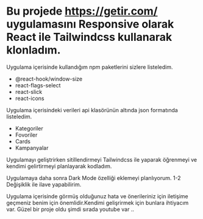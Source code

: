 
# Bu projede https://getir.com/ uygulamasını Responsive olarak React ile  Tailwindcss kullanarak klonladım.



Uygulama içerisinde kullandığım npm paketlerini sizlere listeledim.
- @react-hook/window-size
- react-flags-select
- react-slick
- react-icons 


Uygulama içerisindeki verileri api klasörünün altında json formatında listeledim. 
- Kategoriler 
- Fovoriler 
- Cards 
- Kampanyalar 

Uygulamayı geliştrirken sitillendirmeyi Tailwindcss ile yaparak öğrenmeyi ve kendimi gelirtirmeyi planlayarak kodladım.

Uygulamaya daha sonra Dark Mode özelliği eklemeyi planlıyorum. 1-2 Değişiklik ile ilave yapabilirim. 


Uygulama içerisinde görmüş olduğunuz hata ve önerileriniz için iletişime geçmeniz benim için önemlidir.Kendimi gelişrirmek için bunlara ihtiyacım var. Güzel bir proje oldu şimdi sırada youtube var .. 
